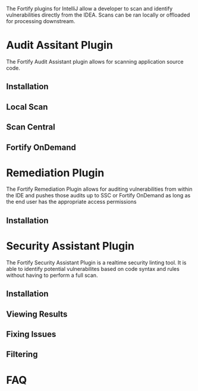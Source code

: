 The Fortify plugins for IntelliJ allow a developer to scan and identify vulnerabilities directly from the IDEA.
Scans can be ran locally or offloaded for processing downstream.

# Audit Assitant Plugin
The Fortify Audit Assistant plugin allows for scanning application source code.  

## Installation
## Local Scan
## Scan Central
## Fortify OnDemand

# Remediation Plugin
The Fortify Remediation Plugin allows for auditing vulnerabilities from within the IDE and pushes those audits up to SSC or Fortify OnDemand as long as the end user has the appropriate access permissions
## Installation


# Security Assistant Plugin
The Fortify Security Assistant Plugin is a realtime security linting tool.  It is able to identify potential vulnerabilites based on code syntax and rules without having to perform a full scan.

## Installation
## Viewing Results
## Fixing Issues
## Filtering

# FAQ
